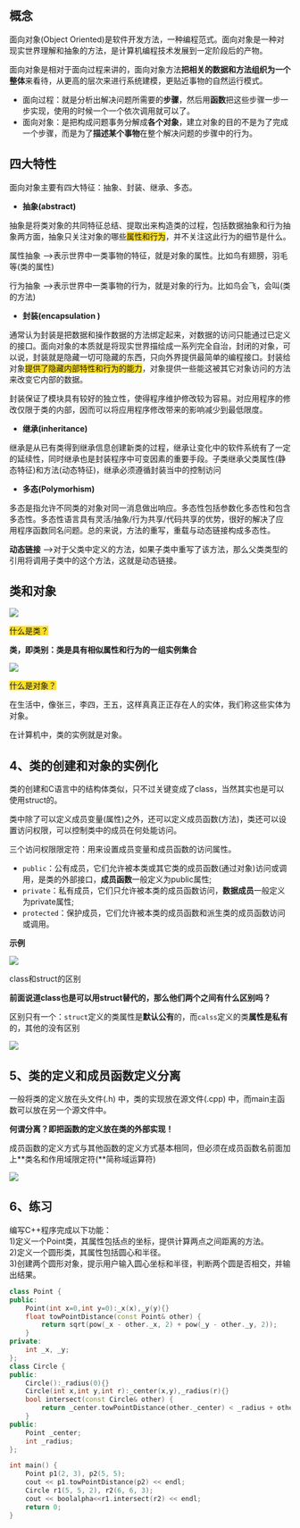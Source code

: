##  概念
面向对象(Object Oriented)是软件开发方法，一种编程范式。面向对象是一种对现实世界理解和抽象的方法，是计算机编程技术发展到一定阶段后的产物。

面向对象是相对于面向过程来讲的，面向对象方法**把相关的数据和方法组织为一个整体**来看待，从更高的层次来进行系统建模，更贴近事物的自然运行模式。

+ 面向过程：就是分析出解决问题所需要的**步骤**，然后用**函数**把这些步骤一步一步实现，使用的时候一个一个依次调用就可以了。
+ 面向对象：是把构成问题事务分解成**各个对象**，建立对象的目的不是为了完成一个步骤，而是为了**描述某个事物**在整个解决问题的步骤中的行为。

##  四大特性
面向对象主要有四大特征：抽象、封装、继承、多态。

+ **抽象(abstract)**

抽象是将类对象的共同特征总结、提取出来构造类的过程，包括数据抽象和行为抽象两方面，抽象只关注对象的哪些<font style="background-color:#FBDE28;">属性和行为</font>，并不关注这此行为的细节是什么。

属性抽象 -->表示世界中一类事物的特征，就是对象的属性。比如鸟有翅膀，羽毛等(类的属性)

行为抽象 -->表示世界中一类事物的行为，就是对象的行为。比如鸟会飞，会叫(类的方法)

+ **封装(encapsulation )**

通常认为封装是把数据和操作数据的方法绑定起来，对数据的访问只能通过已定义的接口。面向对象的本质就是将现实世界描绘成一系列完全自治，封闭的对象，可以说，封装就是隐藏一切可隐藏的东西，只向外界提供最简单的编程接口。封装给对象<font style="background-color:#FBDE28;">提供了隐藏内部特性和行为的能力</font>，对象提供一些能这被其它对象访问的方法来改变它内部的数据。

封装保证了模块具有较好的独立性，使得程序维护修改较为容易。对应用程序的修改仅限于类的内部，因而可以将应用程序修改带来的影响减少到最低限度。

+ **继承(inheritance)**

继承是从已有类得到继承信息创建新类的过程，继承让变化中的软件系统有了一定的延续性，同时继承也是封装程序中可变因素的重要手段。子类继承父类属性(静态特征)和方法(动态特征)，继承必须遵循封装当中的控制访问

+ **多态(Polymorhism)**

多态是指允许不同类的对象对同一消息做出响应。多态性包括参数化多态性和包含多态性。多态性语言具有灵活/抽象/行为共享/代码共享的优势，很好的解决了应用程序函数同名问题。总的来说，方法的重写，重载与动态链接构成多态性。

**动态链接** -->对于父类中定义的方法，如果子类中重写了该方法，那么父类类型的引用将调用子类中的这个方法，这就是动态链接。

##  类和对象
![](https://xiaokcoding-image.oss-cn-beijing.aliyuncs.com/20250405205927378.png)

<font style="background-color:#FBDE28;">什么是类？</font>

**类，即类别：类是具有相似属性和行为的一组实例集合**



![](https://xiaokcoding-image.oss-cn-beijing.aliyuncs.com/20250405205927379.png)



<font style="background-color:#FBDE28;">什么是对象？</font>

在生活中，像张三，李四，王五，这样真真正正存在人的实体，我们称这些实体为对象。

在计算机中，类的实例就是对象。

## 4、类的创建和对象的实例化
类的创建和C语言中的结构体类似，只不过关键变成了class，当然其实也是可以使用struct的。

类中除了可以定义成员变量(属性)之外，还可以定义成员函数(方法)，类还可以设置访问权限，可以控制类中的成员在何处能访问。

三个访问权限限定符：用来设置成员变量和成员函数的访问属性。

+ `public`：公有成员，它们允许被本类或其它类的成员函数(通过对象)访问或调用，是类的外部接口，**成员函数**一般定义为public属性;
+ `private`：私有成员，它们只允许被本类的成员函数访问，**数据成员**一般定义为private属性;
+ `protected`：保护成员，它们允许被本类的成员函数和派生类的成员函数访问或调用。

**示例**



![](https://xiaokcoding-image.oss-cn-beijing.aliyuncs.com/20250405205927380.png)

class和struct的区别

**前面说道class也是可以用struct替代的，那么他们两个之间有什么区别吗？**

区别只有一个：`struct`定义的类属性是**默认公有**的，而`calss`定义的类**属性是私有**的，其他的没有区别

![](https://xiaokcoding-image.oss-cn-beijing.aliyuncs.com/20250405205927381.png)

## 5、类的定义和成员函数定义分离
一般将类的定义放在头文件(.h) 中，类的实现放在源文件(.cpp) 中，而main主函数可以放在另一个源文件中。

**何谓分离？即把函数的定义放在类的外部实现！**

成员函数的定义方式与其他函数的定义方式基本相同，但必须在成员函数名前面加上**类名和作用域限定符(**简称域运算符)

![](https://xiaokcoding-image.oss-cn-beijing.aliyuncs.com/20250405205927382.png)

## 6、练习
编写C++程序完成以下功能：  
1)定义一个Point类，其属性包括点的坐标，提供计算两点之间距离的方法。  
2)定义一个圆形类，其属性包括圆心和半径。  
3)创建两个圆形对象，提示用户输入圆心坐标和半径，判断两个圆是否相交，并输出结果。

```cpp
class Point {
public:
	Point(int x=0,int y=0):_x(x),_y(y){}
	float towPointDistance(const Point& other) {
		return sqrt(pow(_x - other._x, 2) + pow(_y - other._y, 2));
	}
private:
	int _x, _y;
};
class Circle {
public:
	Circle():_radius(0){}
	Circle(int x,int y,int r):_center(x,y),_radius(r){}
	bool intersect(const Circle& other) {
		return _center.towPointDistance(other._center) < _radius + other._radius;
	}
public:
	Point _center;
	int _radius;
};

int main() {
	Point p1(2, 3), p2(5, 5);
	cout << p1.towPointDistance(p2) << endl;
	Circle r1(5, 5, 2), r2(6, 6, 3);
	cout << boolalpha<<r1.intersect(r2) << endl;
	return 0;
}
```

